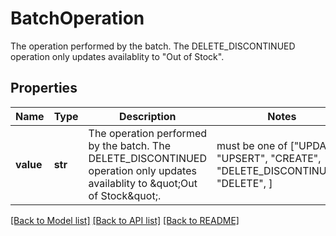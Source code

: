 # BatchOperation

The operation performed by the batch. The DELETE_DISCONTINUED operation only updates availablity to \"Out of Stock\".

## Properties
Name | Type | Description | Notes
------------ | ------------- | ------------- | -------------
**value** | **str** | The operation performed by the batch. The DELETE_DISCONTINUED operation only updates availablity to \&quot;Out of Stock\&quot;. |  must be one of ["UPDATE", "UPSERT", "CREATE", "DELETE_DISCONTINUED", "DELETE", ]

[[Back to Model list]](../README.md#documentation-for-models) [[Back to API list]](../README.md#documentation-for-api-endpoints) [[Back to README]](../README.md)


